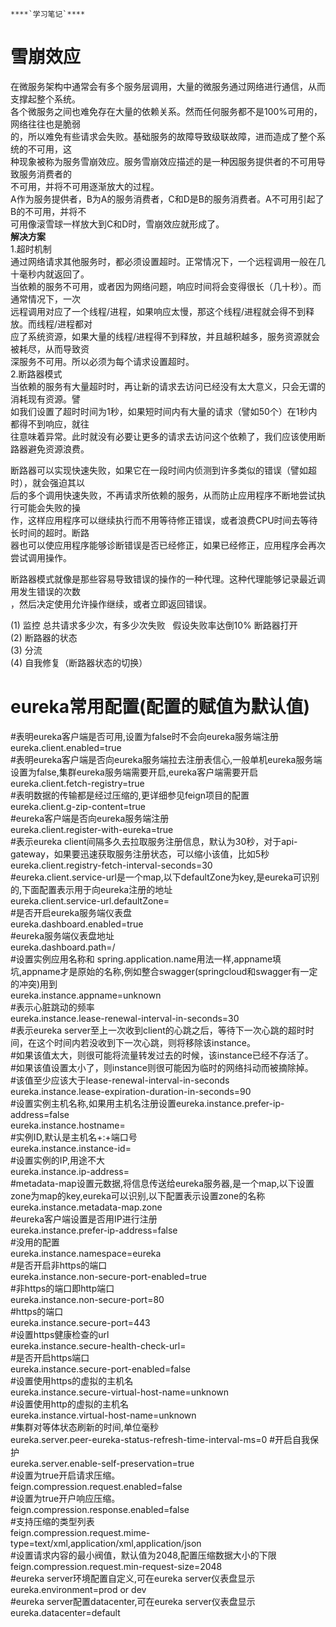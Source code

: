 ``****`学习笔记`****``

**雪崩效应**
===
在微服务架构中通常会有多个服务层调用，大量的微服务通过网络进行通信，从而支撑起整个系统。  
各个微服务之间也难免存在大量的依赖关系。然而任何服务都不是100%可用的，网络往往也是脆弱  
的，所以难免有些请求会失败。基础服务的故障导致级联故障，进而造成了整个系统的不可用，这  
种现象被称为服务雪崩效应。服务雪崩效应描述的是一种因服务提供者的不可用导致服务消费者的  
不可用，并将不可用逐渐放大的过程。  
A作为服务提供者，B为A的服务消费者，C和D是B的服务消费者。A不可用引起了B的不可用，并将不  
可用像滚雪球一样放大到C和D时，雪崩效应就形成了。  
**解决方案**    
1.超时机制  
通过网络请求其他服务时，都必须设置超时。正常情况下，一个远程调用一般在几十毫秒内就返回了。  
当依赖的服务不可用，或者因为网络问题，响应时间将会变得很长（几十秒）。而通常情况下，一次  
远程调用对应了一个线程/进程，如果响应太慢，那这个线程/进程就会得不到释放。而线程/进程都对  
应了系统资源，如果大量的线程/进程得不到释放，并且越积越多，服务资源就会被耗尽，从而导致资  
深服务不可用。所以必须为每个请求设置超时。  
2.断路器模式  
当依赖的服务有大量超时时，再让新的请求去访问已经没有太大意义，只会无谓的消耗现有资源。譬  
如我们设置了超时时间为1秒，如果短时间内有大量的请求（譬如50个）在1秒内都得不到响应，就往  
往意味着异常。此时就没有必要让更多的请求去访问这个依赖了，我们应该使用断路器避免资源浪费。  
  
断路器可以实现快速失败，如果它在一段时间内侦测到许多类似的错误（譬如超时），就会强迫其以  
后的多个调用快速失败，不再请求所依赖的服务，从而防止应用程序不断地尝试执行可能会失败的操  
作，这样应用程序可以继续执行而不用等待修正错误，或者浪费CPU时间去等待长时间的超时。断路  
器也可以使应用程序能够诊断错误是否已经修正，如果已经修正，应用程序会再次尝试调用操作。  
  
断路器模式就像是那些容易导致错误的操作的一种代理。这种代理能够记录最近调用发生错误的次数  
，然后决定使用允许操作继续，或者立即返回错误。  
  
(1) 监控 总共请求多少次，有多少次失败   假设失败率达倒10% 断路器打开  
(2) 断路器的状态  
(3) 分流  
(4) 自我修复（断路器状态的切换）  


**eureka常用配置(配置的赋值为默认值)**
===
#表明eureka客户端是否可用,设置为false时不会向eureka服务端注册  
eureka.client.enabled=true  
#表明eureka客户端是否向eureka服务端拉去注册表信心,一般单机eureka服务端设置为false,集群eureka服务端需要开启,eureka客户端需要开启  
eureka.client.fetch-registry=true  
#表明数据的传输都是经过压缩的,更详细参见feign项目的配置  
eureka.client.g-zip-content=true  
#eureka客户端是否向eureka服务端注册  
eureka.client.register-with-eureka=true  
#表示eureka client间隔多久去拉取服务注册信息，默认为30秒，对于api-gateway，如果要迅速获取服务注册状态，可以缩小该值，比如5秒  
eureka.client.registry-fetch-interval-seconds=30  
#eureka.client.service-url是一个map,以下defaultZone为key,是eureka可识别的,下面配置表示用于向eureka注册的地址  
eureka.client.service-url.defaultZone=  
#是否开启eureka服务端仪表盘  
eureka.dashboard.enabled=true  
#eureka服务端仪表盘地址  
eureka.dashboard.path=/  
#设置实例应用名称和 spring.application.name用法一样,appname填坑,appname才是原始的名称,例如整合swagger(springcloud和swagger有一定的冲突)用到  
eureka.instance.appname=unknown  
#表示心脏跳动的频率  
eureka.instance.lease-renewal-interval-in-seconds=30  
#表示eureka server至上一次收到client的心跳之后，等待下一次心跳的超时时间，在这个时间内若没收到下一次心跳，则将移除该instance。  
#如果该值太大，则很可能将流量转发过去的时候，该instance已经不存活了。  
#如果该值设置太小了，则instance则很可能因为临时的网络抖动而被摘除掉。  
#该值至少应该大于lease-renewal-interval-in-seconds  
eureka.instance.lease-expiration-duration-in-seconds=90  
#设置实例主机名称,如果用主机名注册设置eureka.instance.prefer-ip-address=false  
eureka.instance.hostname=  
#实例ID,默认是主机名+:+端口号  
eureka.instance.instance-id=  
#设置实例的IP,用途不大  
eureka.instance.ip-address=  
#metadata-map设置元数据,将信息传送给eureka服务器,是一个map,以下设置zone为map的key,eureka可以识别,以下配置表示设置zone的名称  
eureka.instance.metadata-map.zone  
#eureka客户端设置是否用IP进行注册  
eureka.instance.prefer-ip-address=false  
#没用的配置  
eureka.instance.namespace=eureka  
#是否开启非https的端口  
eureka.instance.non-secure-port-enabled=true  
#非https的端口即http端口  
eureka.instance.non-secure-port=80  
#https的端口  
eureka.instance.secure-port=443  
#设置https健康检查的url  
eureka.instance.secure-health-check-url=  
#是否开启https端口  
eureka.instance.secure-port-enabled=false  
#设置使用https的虚拟的主机名  
eureka.instance.secure-virtual-host-name=unknown  
#设置使用http的虚拟的主机名  
eureka.instance.virtual-host-name=unknown  
#集群对等体状态刷新的时间,单位毫秒  
eureka.server.peer-eureka-status-refresh-time-interval-ms=0 
#开启自我保护  
eureka.server.enable-self-preservation=true  
#设置为true开启请求压缩。  
feign.compression.request.enabled=false  
#设置为true开户响应压缩。  
feign.compression.response.enabled=false  
#支持压缩的类型列表  
feign.compression.request.mime-type=text/xml,application/xml,application/json  
#设置请求内容的最小阀值，默认值为2048,配置压缩数据大小的下限  
feign.compression.request.min-request-size=2048  
#eureka server环境配置自定义,可在eureka server仪表盘显示  
eureka.environment=prod or dev  
#eureka server配置datacenter,可在eureka server仪表盘显示  
eureka.datacenter=default  

  